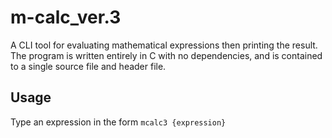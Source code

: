 # m-calc_ver.3

A CLI tool for evaluating mathematical expressions then printing the result. The program is written entirely in C with no dependencies, and is contained to a single source file and header file. 

## Usage
Type an expression in the form `mcalc3 {expression}`
